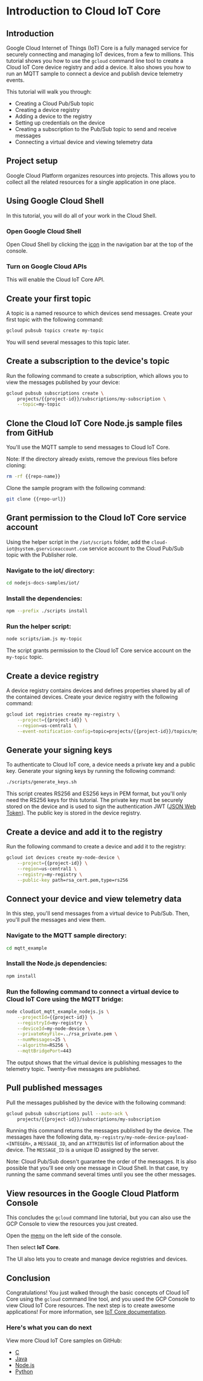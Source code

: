 # Introduction to Cloud IoT Core

<walkthrough-test-start-page url="/start?tutorial=iot_core_quickstart"/>

<walkthrough-tutorial-url url="https://cloud.google.com/iot/docs/quickstart"/>

<walkthrough-watcher-constant key="repo-url" value="https://github.com/GoogleCloudPlatform/nodejs-docs-samples.git" />

<walkthrough-watcher-constant key="repo-name" value="nodejs-docs-samples" />

## Introduction

Google Cloud Internet of Things (IoT) Core is a fully managed service for
securely connecting and managing IoT devices, from a few to millions. This
tutorial shows you how to use the `gcloud` command line tool to create a Cloud
IoT Core device registry and add a device. It also shows you how to run an MQTT
sample to connect a device and publish device telemetry events.

This tutorial will walk you through:

-   Creating a Cloud Pub/Sub topic
-   Creating a device registry
-   Adding a device to the registry
-   Setting up credentials on the device
-   Creating a subscription to the Pub/Sub topic to send and receive messages
-   Connecting a virtual device and viewing telemetry data

## Project setup

Google Cloud Platform organizes resources into projects. This allows you to
collect all the related resources for a single application in one place.

<walkthrough-project-billing-setup/>

## Using Google Cloud Shell

In this tutorial, you will do all of your work in the Cloud Shell.

### Open Google Cloud Shell

Open Cloud Shell by clicking the <walkthrough-cloud-shell-icon/>
[icon](walkthrough://spotlight-pointer?spotlightId=devshell-activate-button) in
the navigation bar at the top of the console.

### Turn on Google Cloud APIs

This will enable the Cloud IoT Core API.

<walkthrough-enable-apis apis="cloudiot.googleapis.com"/>

## Create your first topic

A topic is a named resource to which devices send messages. Create your first
topic with the following command:

```bash
gcloud pubsub topics create my-topic
```

You will send several messages to this topic later.

## Create a subscription to the device's topic

Run the following command to create a subscription, which allows you to view the
messages published by your device:

```bash
gcloud pubsub subscriptions create \
    projects/{{project-id}}/subscriptions/my-subscription \
    --topic=my-topic
```

<walkthrough-test-code-output text="Created subscription|Failed to create subscription" />

## Clone the Cloud IoT Core Node.js sample files from GitHub

You'll use the MQTT sample to send messages to Cloud IoT Core.

Note: If the directory already exists, remove the previous files before cloning:

```bash
rm -rf {{repo-name}}
```

Clone the sample program with the following command:

```bash
git clone {{repo-url}}
```

## Grant permission to the Cloud IoT Core service account

Using the helper script in the `/iot/scripts` folder, add the
`cloud-iot@system.gserviceaccount.com` service account to the Cloud Pub/Sub
topic with the Publisher role.

### Navigate to the iot/ directory:

```bash
cd nodejs-docs-samples/iot/
```

### Install the dependencies:

```bash
npm --prefix ./scripts install
```

<walkthrough-test-code-output text="node scripts/postinstall" />

### Run the helper script:

```bash
node scripts/iam.js my-topic
```

The script grants permission to the Cloud IoT Core service account on the
`my-topic` topic.

## Create a device registry

A device registry contains devices and defines properties shared by all of the
contained devices. Create your device registry with the following command:

```bash
gcloud iot registries create my-registry \
    --project={{project-id}} \
    --region=us-central1 \
    --event-notification-config=topic=projects/{{project-id}}/topics/my-topic
```

<walkthrough-test-code-output text="Created registry|ALREADY_EXISTS" />

## Generate your signing keys

To authenticate to Cloud IoT core, a device needs a private key and a public
key. Generate your signing keys by running the following command:

```bash
./scripts/generate_keys.sh
```

This script creates RS256 and ES256 keys in PEM format, but you'll only need the
RS256 keys for this tutorial. The private key must be securely stored on the
device and is used to sign the authentication JWT ([JSON Web
Token](https://cloud.google.com/iot/docs/how-tos/credentials/jwts)). The public
key is stored in the device registry.

## Create a device and add it to the registry

Run the following command to create a device and add it to the registry:

```bash
gcloud iot devices create my-node-device \
    --project={{project-id}} \
    --region=us-central1 \
    --registry=my-registry \
    --public-key path=rsa_cert.pem,type=rs256
```

<walkthrough-test-code-output text="Created device|ALREADY_EXISTS" />

## Connect your device and view telemetry data

In this step, you'll send messages from a virtual device to Pub/Sub. Then,
you'll pull the messages and view them.

### Navigate to the MQTT sample directory:

```bash
cd mqtt_example
```

### Install the Node.js dependencies:

```bash
npm install
```

### Run the following command to connect a virtual device to Cloud IoT Core using the MQTT bridge:

```bash
node cloudiot_mqtt_example_nodejs.js \
    --projectId={{project-id}} \
    --registryId=my-registry \
    --deviceId=my-node-device \
    --privateKeyFile=../rsa_private.pem \
    --numMessages=25 \
    --algorithm=RS256 \
    --mqttBridgePort=443
```

The output shows that the virtual device is publishing messages to the telemetry
topic. Twenty-five messages are published.

## Pull published messages

Pull the messages published by the device with the following command:

```bash
gcloud pubsub subscriptions pull --auto-ack \
    projects/{{project-id}}/subscriptions/my-subscription
```

Running this command returns the messages published by the device. The messages
have the following data, `my-registry/my-node-device-payload-<INTEGER>`, a
`MESSAGE_ID`, and an `ATTRIBUTES` list of information about the device. The
`MESSAGE_ID` is a unique ID assigned by the server.

Note: Cloud Pub/Sub doesn't guarantee the order of the messages. It is also
possible that you'll see only one message in Cloud Shell. In that case, try
running the same command several times until you see the other messages.

## View resources in the Google Cloud Platform Console

This concludes the `gcloud` command line tutorial, but you can also use the GCP
Console to view the resources you just created.

Open the [menu](walkthrough://spotlight-pointer?spotlightId=console-nav-menu) on
the left side of the console.

Then select **IoT Core**.

<walkthrough-menu-navigation sectionId="IOT_SECTION"/>

The UI also lets you to create and manage device registries and devices.

## Conclusion

<walkthrough-conclusion-trophy/>

Congratulations! You just walked through the basic concepts of Cloud IoT Core
using the `gcloud` command line tool, and you used the GCP Console to view Cloud
IoT Core resources. The next step is to create awesome applications! For more
information, see [IoT Core documentation](https://cloud.google.com/iot/docs/).

### Here's what you can do next

View more Cloud IoT Core samples on GitHub:

-   [C](https://github.com/GoogleCloudPlatform/cpp-docs-samples/tree/master/iot/mqtt-ciotc)
-   [Java](https://github.com/GoogleCloudPlatform/java-docs-samples/tree/master/iot/api-client)
-   [Node.js](https://github.com/GoogleCloudPlatform/nodejs-docs-samples/tree/master/iot)
-   [Python](https://github.com/GoogleCloudPlatform/python-docs-samples/tree/master/iot/api-client)
